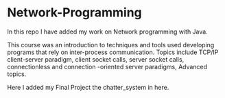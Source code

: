 # Network-Programming

In this repo I have added my work on Network programming with Java.


This course was an introduction to techniques and tools used developing programs
that rely on inter-process communication. Topics include TCP/IP client-server 
paradigm, client socket calls, server socket calls, connectionless and connection
-oriented server paradigms, Advanced topics.

Here I added my Final Project the chatter_system in here.
